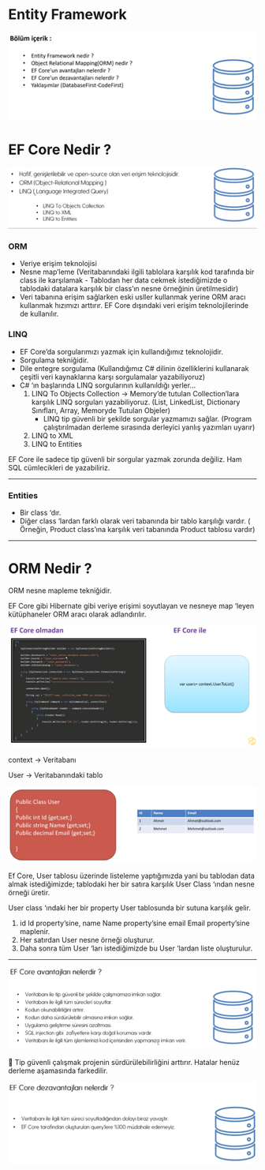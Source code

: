 # Entity Framework

![Untitled](Untitled.png)

# EF Core Nedir ?

![Untitled](Untitled%201.png)

### **ORM**

- Veriye erişim teknolojisi
- Nesne map’leme (Veritabanındaki ilgili tablolara karşılık kod tarafında bir class ile karşılamak - Tablodan her data cekmek istediğimizde o tablodaki datalara karşılık bir class’ın nesne örneğinin üretilmesidir)
- Veri tabanına erişim sağlarken eski usller kullanmak yerine ORM aracı kullanmak hızımızı arttırır. EF Core dışındaki veri erişim teknolojilerinde de kullanılır.

### **LINQ**

- EF Core’da sorgularımızı yazmak için kullandığımız teknolojidir.
- Sorgulama tekniğidir.
- Dile entegre sorgulama (Kullandığımız C# dilinin özelliklerini kullanarak çeşitli veri kaynaklarına karşı sorgulamalar yazabiliyoruz)
- C# ‘ın başlarında LINQ sorgularının kullanıldığı yerler…
    1. LINQ To Objects Collection → Memory’de tutulan Collection’lara karşılık LINQ sorguları yazabiliyoruz. (List, LinkedList, Dictionary Sınıfları, Array, Memoryde Tutulan Objeler)
        - LINQ tip güvenli bir şekilde sorgular yazmamızı sağlar. (Program çalıştırılmadan derleme sırasında derleyici yanlış yazımları uyarır)
    2. LINQ to XML 
    3. LINQ to Entities 

EF Core ile sadece tip güvenli bir sorgular yazmak zorunda değiliz. Ham SQL cümlecikleri de yazabiliriz. 

---

### Entities

- Bir class ‘dır.
- Diğer class ‘lardan farklı olarak veri tabanında bir tablo karşılığı vardır. ( Örneğin, Product class’ına karşılık veri tabanında Product tablosu vardır)

---

# ORM Nedir ?

ORM nesne mapleme tekniğidir. 

EF Core gibi Hibernate gibi veriye erişimi soyutlayan ve nesneye map ‘leyen kütüphaneler ORM aracı olarak adlandırılır.

![Untitled](Untitled%202.png)

context → Veritabanı

User → Veritabanındaki tablo

![Untitled](Untitled%203.png)

Ef Core, User tablosu üzerinde listeleme yaptığımızda yani bu tablodan data almak istediğimizde; tablodaki her bir satıra karşılık User Class ‘ından nesne örneği üretir.

User class ‘ındaki her bir property User tablosunda bir sutuna karşılık gelir.

1. id Id property’sine, name Name property’sine email Email property’sine maplenir. 
2. Her satırdan User nesne örneği oluşturur. 
3. Daha sonra tüm User ‘ları istediğimizde bu User ‘lardan liste oluşturulur.

---

![Untitled](Untitled%204.png)

<aside>

📌 Tip güvenli çalışmak projenin sürdürülebilirliğini arttırır. Hatalar henüz derleme aşamasında farkedilir.

</aside>

![Untitled](Untitled%205.png)